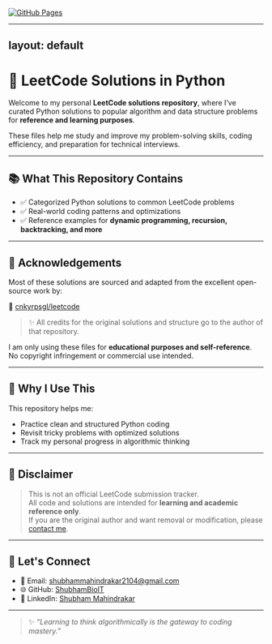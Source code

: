 [![GitHub Pages](https://img.shields.io/badge/View-Site-green)](https://ShubhamBioIT.github.io/LeetCode-Solutions/)

---
layout: default
---

<link rel="stylesheet" href="assets/css/custom.css">


# 🧠 LeetCode Solutions in Python

Welcome to my personal **LeetCode solutions repository**, where I’ve curated Python solutions to popular algorithm and data structure problems for **reference and learning purposes**.

These files help me study and improve my problem-solving skills, coding efficiency, and preparation for technical interviews.

---

## 📚 What This Repository Contains

- ✅ Categorized Python solutions to common LeetCode problems  
- ✅ Real-world coding patterns and optimizations  
- ✅ Reference examples for **dynamic programming, recursion, backtracking, and more**

---

## 🤝 Acknowledgements

Most of these solutions are sourced and adapted from the excellent open-source work by:

🔗 [cnkyrpsgl/leetcode](https://github.com/cnkyrpsgl/leetcode)  
> ✨ All credits for the original solutions and structure go to the author of that repository.

I am only using these files for **educational purposes and self-reference**.  
No copyright infringement or commercial use intended.

---

## 🚀 Why I Use This

This repository helps me:

- Practice clean and structured Python coding
- Revisit tricky problems with optimized solutions
- Track my personal progress in algorithmic thinking

---

## 📌 Disclaimer

> This is not an official LeetCode submission tracker.  
> All code and solutions are intended for **learning and academic reference only**.  
> If you are the original author and want removal or modification, please [contact me](https://github.com/ShubhamBioIT).

---

## 🙌 Let's Connect

- 📧 Email: shubhammahindrakar2104@gmail.com  
- 🌐 GitHub: [ShubhamBioIT](https://github.com/ShubhamBioIT)  
- 💼 LinkedIn: [Shubham Mahindrakar](https://www.linkedin.com/in/shubham-mahindrakar-132394283)

---

> ✨ *“Learning to think algorithmically is the gateway to coding mastery.”*

